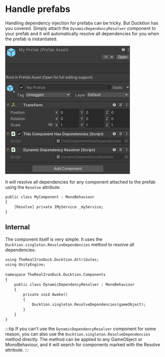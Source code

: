 # Handle prefabs

Handling dependency injection for prefabs can be tricky. But Ducktion has you covered. Simply attach the 
`DynamicDependencyResolver` component to your prefab and it will automatically resolve all dependencies for you
when the prefab is instantiated.

![Dynamic Dependency Resolver component](/assets/game-objects-dynamic-component.png)

It will resolve all dependencies for any component attached to the prefab using the `Resolve` attribute.

```csharp{3}
public class MyComponent : MonoBehaviour
{
    [Resolve] private IMyService _myService;
}
```

## Internal

The component itself is very simple. It uses the `Ducktion.singleton.ResolveDependencies` method to resolve all 
dependencies:

```csharp{10}
using TheRealIronDuck.Ducktion.Attributes;
using UnityEngine;

namespace TheRealIronDuck.Ducktion.Components
{
    public class DynamicDependencyResolver : MonoBehaviour
    {
        private void Awake()
        {
            Ducktion.singleton.ResolveDependencies(gameObject);
        }
    }
}
```

:::tip
If you can't use the `DynamicDependencyResolver` component for some reason, you can also use the
`Ducktion.singleton.ResolveDependencies` method directly. The method can be applied to any GameObject or MonoBehaviour, 
and it will search for components marked with the Resolve attribute. 
:::
